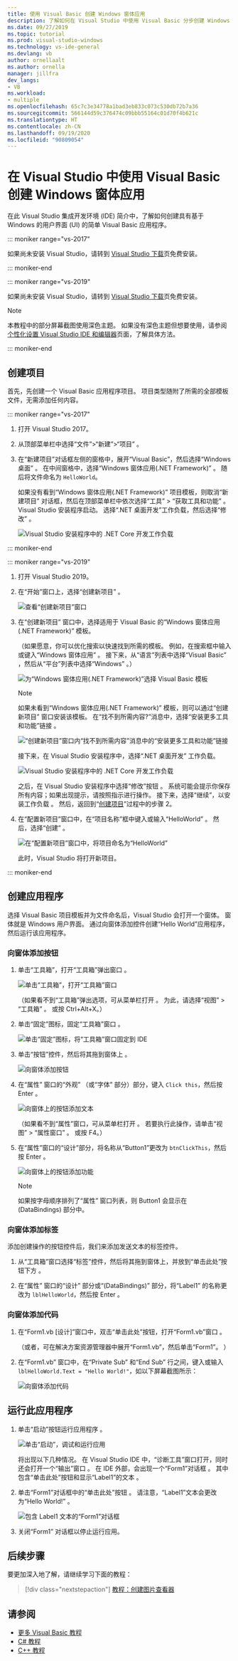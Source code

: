 ```yaml
---
title: 使用 Visual Basic 创建 Windows 窗体应用
description: 了解如何在 Visual Studio 中使用 Visual Basic 分步创建 Windows 窗体应用。
ms.date: 09/27/2019
ms.topic: tutorial
ms.prod: visual-studio-windows
ms.technology: vs-ide-general
ms.devlang: vb
author: ornellaalt
ms.author: ornella
manager: jillfra
dev_langs:
- VB
ms.workload:
- multiple
ms.openlocfilehash: 65c7c3e34778a1bad3eb833c073c530db72b7a36
ms.sourcegitcommit: 566144d59c376474c09bbb55164c01d70f4b621c
ms.translationtype: HT
ms.contentlocale: zh-CN
ms.lasthandoff: 09/19/2020
ms.locfileid: "90809054"
---
```

# <a name="create-a-windows-forms-app-in-visual-studio-with-visual-basic"></a>在 Visual Studio 中使用 Visual Basic 创建 Windows 窗体应用

在此 Visual Studio 集成开发环境 (IDE) 简介中，了解如何创建具有基于 Windows 的用户界面 (UI) 的简单 Visual Basic 应用程序。

::: moniker range="vs-2017"

如果尚未安装 Visual Studio，请转到 [Visual Studio 下载](https://visualstudio.microsoft.com/vs/older-downloads/?utm_medium=microsoft&utm_source=docs.microsoft.com&utm_campaign=vs+2017+download)页免费安装。

::: moniker-end

::: moniker range="vs-2019"

如果尚未安装 Visual Studio，请转到 [Visual Studio 下载](https://visualstudio.microsoft.com/downloads)页免费安装。

> [!NOTE]
> 本教程中的部分屏幕截图使用深色主题。 如果没有深色主题但想要使用，请参阅[个性化设置 Visual Studio IDE 和编辑器](../ide/quickstart-personalize-the-ide.md)页面，了解具体方法。

::: moniker-end

## <a name="create-a-project"></a>创建项目

首先，先创建一个 Visual Basic 应用程序项目。 项目类型随附了所需的全部模板文件，无需添加任何内容。

::: moniker range="vs-2017"

1. 打开 Visual Studio 2017。

1. 从顶部菜单栏中选择“文件”>“新建”>“项目”    。

1. 在“新建项目”对话框左侧的窗格中，展开“Visual Basic”，然后选择“Windows 桌面”    。 在中间窗格中，选择“Windows 窗体应用(.NET Framework)”  。 随后将文件命名为 `HelloWorld`。

     如果没有看到“Windows 窗体应用(.NET Framework)”  项目模板，则取消“新建项目”  对话框，然后在顶部菜单栏中依次选择“工具”   > “获取工具和功能”  。 Visual Studio 安装程序启动。 选择“.NET 桌面开发”工作负载，然后选择“修改”   。

     ![Visual Studio 安装程序中的 .NET Core 开发工作负载](../ide/media/install-dot-net-desktop-env.png)

::: moniker-end

::: moniker range="vs-2019"

1. 打开 Visual Studio 2019。

1. 在“开始”窗口上，选择“创建新项目”  。

   ![查看“创建新项目”窗口](../get-started/media/vs-2019/create-new-project-dark-theme.png)

1. 在“创建新项目”  窗口中，选择适用于 Visual Basic 的“Windows 窗体应用(.NET Framework)”  模板。

   （如果愿意，你可以优化搜索以快速找到所需的模板。 例如，在搜索框中输入或键入“Windows 窗体应用”  。 接下来，从“语言”列表中选择“Visual Basic”  ，然后从“平台”列表中选择“Windows”  。）  

   ![为“Windows 窗体应用(.NET Framework)”选择 Visual Basic 模板](../get-started/visual-basic/media/vs-2019/vb-create-new-project-search-winforms-filtered.png)

   > [!NOTE]
   > 如果未看到“Windows 窗体应用(.NET Framework)”  模板，则可以通过“创建新项目”  窗口安装该模板。 在“找不到所需内容?”消息中，选择“安装更多工具和功能”链接   。
   >
   > ![“创建新项目”窗口内“找不到所需内容”消息中的“安装更多工具和功能”链接](../get-started/media/vs-2019/not-finding-what-looking-for.png)
   >
   > 接下来，在 Visual Studio 安装程序中，选择“.NET 桌面开发”  工作负载。
   >
   > ![Visual Studio 安装程序中的 .NET Core 开发工作负载](../ide/media/install-dot-net-desktop-env.png)
   >
   > 之后，在 Visual Studio 安装程序中选择“修改”按钮  。 系统可能会提示你保存所有内容；如果出现提示，请按照指示进行操作。 接下来，选择“继续”，以安装工作负载  。 然后，返回到“[创建项目](#create-a-project)”过程中的步骤 2。

1. 在“配置新项目”窗口中，在“项目名称”框中键入或输入“HelloWorld”    。 然后，选择“创建”  。

   ![在“配置新项目”窗口中，将项目命名为“HelloWorld”](../get-started/visual-basic/media/vs-2019/vb-name-your-winform-project-helloworld.png)

   此时，Visual Studio 将打开新项目。

::: moniker-end

## <a name="create-the-application"></a>创建应用程序

选择 Visual Basic 项目模板并为文件命名后，Visual Studio 会打开一个窗体。 窗体就是 Windows 用户界面。 通过向窗体添加控件创建“Hello World”应用程序，然后运行该应用程序。

### <a name="add-a-button-to-the-form"></a>向窗体添加按钮

1. 单击“工具箱”，打开“工具箱”弹出窗口  。

     ![单击“工具箱”，打开“工具箱”窗口](../ide/media/vb-toolbox-toolwindow.png)

     （如果看不到“工具箱”弹出选项，可从菜单栏打开  。 为此，请选择“视图”   > “工具箱”  。 或按 Ctrl+Alt+X。）   

1. 单击“固定”图标，固定“工具箱”窗口   。

     ![单击“固定”图标，将“工具箱”窗口固定到 IDE](../ide/media/vb-pin-the-toolbox-window.png)

1. 单击“按钮”控件，然后将其拖到窗体上  。

     ![向窗体添加按钮](../ide/media/vb-add-a-button-to-form1.png)

1. 在“属性”  窗口的“外观”  （或“字体”  部分）部分，键入 `Click this`，然后按 Enter  。

     ![向窗体上的按钮添加文本](../ide/media/vb-button-control-text.png)

     （如果看不到“属性”窗口，可从菜单栏打开  。 若要执行此操作，请单击“视图” > “属性窗口”   。 或按 F4。） 

1. 在“属性”窗口的“设计”部分，将名称从“Button1”更改为 `btnClickThis`，然后按 Enter     。

     ![向窗体上的按钮添加功能](../ide/media/vb-button-control-function.png)

   > [!NOTE]
   > 如果按字母顺序排列了“属性”  窗口列表，则 Button1  会显示在 (DataBindings)  部分中。

### <a name="add-a-label-to-the-form"></a>向窗体添加标签

添加创建操作的按钮控件后，我们来添加发送文本的标签控件。

1. 从“工具箱”窗口选择“标签”控件，然后将其拖到窗体上，并放到“单击此处”按钮下方    。

1. 在“属性”  窗口的“设计”  部分或“(DataBindings)”  部分，将“Label1”  的名称更改为 `lblHelloWorld`，然后按 Enter  。

### <a name="add-code-to-the-form"></a>向窗体添加代码

1. 在“Form1.vb [设计]”窗口中，双击“单击此处”按钮，打开“Form1.vb”窗口    。

      （或者，可在解决方案资源管理器中展开“Form1.vb”，然后单击“Form1”。    ）

1. 在“Form1.vb”  窗口中，在“Private Sub”  和“End Sub”  行之间，键入或输入 `lblHelloWorld.Text = "Hello World!"`，如以下屏幕截图所示：

     ![向窗体添加代码](../ide/media/vb-add-code-to-the-form.png)

## <a name="run-the-application"></a>运行此应用程序

1. 单击“启动”按钮运行应用程序  。

     ![单击“启动”，调试和运行应用](../ide/media/vb-click-start-hello-world.png)

   将出现以下几种情况。 在 Visual Studio IDE 中，“诊断工具”窗口打开，同时还会打开一个“输出”窗口   。 在 IDE 外部，会出现一个“Form1”对话框  。 其中包含“单击此处”按钮和显示“Label1”的文本   。

1. 单击“Form1”对话框中的“单击此处”按钮   。 请注意，“Label1”文本会更改为“Hello World!”   。

    ![包含 Label1 文本的“Form1”对话框 ](../ide/media/vb-form1-dialog-hello-world.png)

1. 关闭“Form1”  对话框以停止运行应用。

## <a name="next-steps"></a>后续步骤

要更加深入地了解，请继续学习下面的教程：

> [!div class="nextstepaction"]
> [教程：创建图片查看器](tutorial-1-create-a-picture-viewer.md)

## <a name="see-also"></a>请参阅

* [更多 Visual Basic 教程](../get-started/visual-basic/index.yml)
* [C# 教程](../get-started/csharp/index.yml)
* [C++ 教程](/cpp/get-started/tutorial-console-cpp)